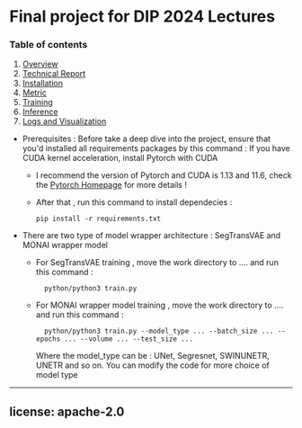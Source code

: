 

# Final project for DIP 2024 Lectures


### Table of contents
1. [Overview](#overview)
2. [Technical Report](#technical-report)
3. [Installation](#installation)
4. [Metric](#metric)
5. [Training](#Training)
6. [Inference](#inference)
7. [Logs and Visualization](#logs)

<a name = "overview" ></a>

<a name = "technical-report" ></a>

<a name = "metric" ></a>

<a name = "installation" ></a>
 - Prerequisites :
   Before take a deep dive into the project, ensure that you'd installed all requirements packages by this command :
   If you have CUDA kernel acceleration, install Pytorch with CUDA
   
   * I recommend the version of Pytorch and CUDA is 1.13 and 11.6, check the [Pytorch Homepage](https://pytorch.org/get-started/previous-versions/) for more details !

   * After that , run this command to install dependecies :
     ```
     pip install -r requirements.txt
     ```

<a name = "Training" ></a>
 - There are two type of model wrapper architecture : SegTransVAE and MONAI wrapper model
   * For SegTransVAE training , move the work directory to .... and run this command :
     
       ```
         python/python3 train.py
       ```
   * For MONAI wrapper model training , move the work directory to .... and run this command :
     
       ```
         python/python3 train.py --model_type ... --batch_size ... --epochs ... --volume ... --test_size ...
       ```
       Where the model_type can be : UNet, Segresnet, SWINUNETR, UNETR and so on. You can modify the code for more choice of model type
     
<a name = "inference" ></a>
<a name = "inference" ></a>
<a name = "logs" ></a>




















---
license: apache-2.0
---
